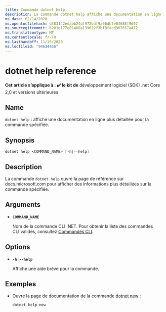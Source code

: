 ```yaml
---
title: Commande dotnet help
description: La commande dotnet help affiche une documentation en ligne plus détaillée pour la commande spécifiée.
ms.date: 02/14/2020
ms.openlocfilehash: d583142edabb24df972bdf9a06dbfe04688f9d97
ms.sourcegitcommit: b201d177e01480a139622f3bf8facd367657a472
ms.translationtype: MT
ms.contentlocale: fr-FR
ms.lasthandoff: 11/15/2020
ms.locfileid: "94634466"
---
```

# <a name="dotnet-help-reference"></a>dotnet help reference

**Cet article s’applique à : ✔️ le kit de** développement logiciel (SDK) .net Core 2,0 et versions ultérieures

## <a name="name"></a>Name

`dotnet help` : affiche une documentation en ligne plus détaillée pour la commande spécifiée.

## <a name="synopsis"></a>Synopsis

```dotnetcli
dotnet help <COMMAND_NAME> [-h|--help]
```

## <a name="description"></a>Description

La commande `dotnet help` ouvre la page de référence sur docs.microsoft.com pour afficher des informations plus détaillées sur la commande spécifiée.

## <a name="arguments"></a>Arguments

- **`COMMAND_NAME`**

  Nom de la commande CLI .NET. Pour obtenir la liste des commandes CLI valides, consultez [Commandes CLI](index.md#cli-commands).

## <a name="options"></a>Options

- **`-h|--help`**

  Affiche une aide brève pour la commande.

## <a name="examples"></a>Exemples

- Ouvre la page de documentation de la commande [dotnet new](dotnet-new.md) :

  ```dotnetcli
  dotnet help new
  ```
